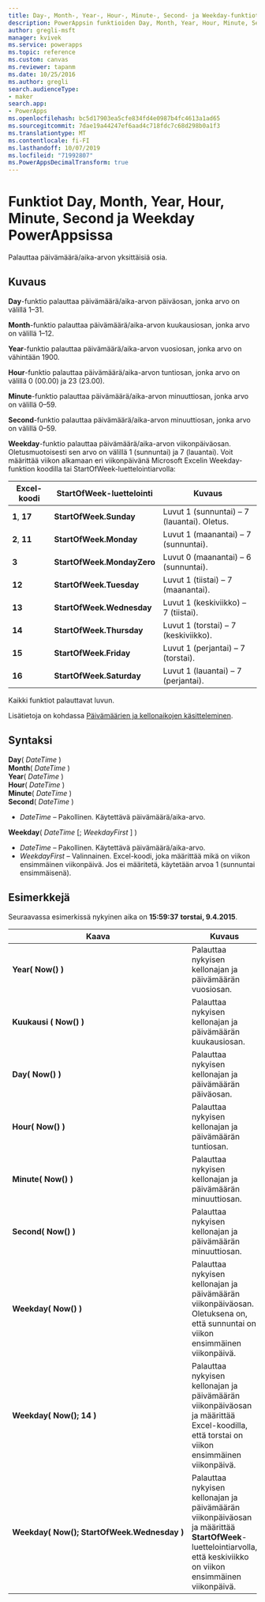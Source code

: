 ```yaml
---
title: Day-, Month-, Year-, Hour-, Minute-, Second- ja Weekday-funktiot | Microsoft Docs
description: PowerAppsin funktioiden Day, Month, Year, Hour, Minute, Second ja Weekday viitetiedot, mukaan lukien syntaksi ja esimerkit
author: gregli-msft
manager: kvivek
ms.service: powerapps
ms.topic: reference
ms.custom: canvas
ms.reviewer: tapanm
ms.date: 10/25/2016
ms.author: gregli
search.audienceType:
- maker
search.app:
- PowerApps
ms.openlocfilehash: bc5d17903ea5cfe834fd4e0987b4fc4613a1ad65
ms.sourcegitcommit: 7dae19a44247ef6aad4c718fdc7c68d298b0a1f3
ms.translationtype: MT
ms.contentlocale: fi-FI
ms.lasthandoff: 10/07/2019
ms.locfileid: "71992807"
ms.PowerAppsDecimalTransform: true
---
```

# <a name="day-month-year-hour-minute-second-and-weekday-functions-in-powerapps"></a>Funktiot Day, Month, Year, Hour, Minute, Second ja Weekday PowerAppsissa
Palauttaa päivämäärä/aika-arvon yksittäisiä osia.

## <a name="description"></a>Kuvaus
**Day**-funktio palauttaa päivämäärä/aika-arvon päiväosan, jonka arvo on välillä 1–31.

**Month**-funktio palauttaa päivämäärä/aika-arvon kuukausiosan, jonka arvo on välillä 1–12.

**Year**-funktio palauttaa päivämäärä/aika-arvon vuosiosan, jonka arvo on vähintään 1900.

**Hour**-funktio palauttaa päivämäärä/aika-arvon tuntiosan, jonka arvo on välillä 0 (00.00) ja 23 (23.00).

**Minute**-funktio palauttaa päivämäärä/aika-arvon minuuttiosan, jonka arvo on välillä 0–59.

**Second**-funktio palauttaa päivämäärä/aika-arvon minuuttiosan, jonka arvo on välillä 0–59.

**Weekday**-funktio palauttaa päivämäärä/aika-arvon viikonpäiväosan.  Oletusmuotoisesti sen arvo on välillä 1 (sunnuntai) ja 7 (lauantai).  Voit määrittää viikon alkamaan eri viikonpäivänä Microsoft Excelin Weekday-funktion koodilla tai StartOfWeek-luettelointiarvolla:

| Excel-koodi | StartOfWeek-luettelointi | Kuvaus |
| --- | --- | --- |
| **1**, **17** |**StartOfWeek.Sunday** |Luvut 1 (sunnuntai) – 7 (lauantai).  Oletus. |
| **2**, **11** |**StartOfWeek.Monday** |Luvut 1 (maanantai) – 7 (sunnuntai). |
| **3** |**StartOfWeek.MondayZero** |Luvut 0 (maanantai) – 6 (sunnuntai). |
| **12** |**StartOfWeek.Tuesday** |Luvut 1 (tiistai) – 7 (maanantai). |
| **13** |**StartOfWeek.Wednesday** |Luvut 1 (keskiviikko) – 7 (tiistai). |
| **14** |**StartOfWeek.Thursday** |Luvut 1 (torstai) – 7 (keskiviikko). |
| **15** |**StartOfWeek.Friday** |Luvut 1 (perjantai) – 7 (torstai). |
| **16** |**StartOfWeek.Saturday** |Luvut 1 (lauantai) – 7 (perjantai). |

Kaikki funktiot palauttavat luvun.

Lisätietoja on kohdassa [Päivämäärien ja kellonaikojen käsitteleminen](../show-text-dates-times.md).

## <a name="syntax"></a>Syntaksi
**Day**( *DateTime* )<br>**Month**( *DateTime* )<br>**Year**( *DateTime* )<br>**Hour**( *DateTime* )<br>**Minute**( *DateTime* )<br>**Second**( *DateTime* )

* *DateTime* – Pakollinen.  Käytettävä päivämäärä/aika-arvo.  

**Weekday**( *DateTime* [; *WeekdayFirst* ] )<br>

* *DateTime* – Pakollinen.  Käytettävä päivämäärä/aika-arvo. 
* *WeekdayFirst* – Valinnainen.  Excel-koodi, joka määrittää mikä on viikon ensimmäinen viikonpäivä.  Jos ei määritetä, käytetään arvoa 1 (sunnuntai ensimmäisenä).

## <a name="examples"></a>Esimerkkejä
Seuraavassa esimerkissä nykyinen aika on **15:59:37**  **torstai, 9.4.2015**.

| Kaava | Kuvaus | Tulos |
| --- | --- | --- |
| **Year(&nbsp;Now()&nbsp;)** |Palauttaa nykyisen kellonajan ja päivämäärän vuosiosan. |2015 |
| **Kuukausi (&nbsp;Now()&nbsp;)** |Palauttaa nykyisen kellonajan ja päivämäärän kuukausiosan. |4 |
| **Day(&nbsp;Now()&nbsp;)** |Palauttaa nykyisen kellonajan ja päivämäärän päiväosan. |9 |
| **Hour(&nbsp;Now()&nbsp;)** |Palauttaa nykyisen kellonajan ja päivämäärän tuntiosan. |15 |
| **Minute(&nbsp;Now()&nbsp;)** |Palauttaa nykyisen kellonajan ja päivämäärän minuuttiosan. |59 |
| **Second(&nbsp;Now()&nbsp;)** |Palauttaa nykyisen kellonajan ja päivämäärän minuuttiosan. |37 |
| **Weekday(&nbsp;Now()&nbsp;)** |Palauttaa nykyisen kellonajan ja päivämäärän viikonpäiväosan. Oletuksena on, että sunnuntai on viikon ensimmäinen viikonpäivä. |5 |
| **Weekday(&nbsp;Now();&nbsp;14&nbsp;)** |Palauttaa nykyisen kellonajan ja päivämäärän viikonpäiväosan ja määrittää Excel-koodilla, että torstai on viikon ensimmäinen viikonpäivä. |1 |
| **Weekday(&nbsp;Now();&nbsp;StartOfWeek.Wednesday&nbsp;)** |Palauttaa nykyisen kellonajan ja päivämäärän viikonpäiväosan ja määrittää **StartOfWeek**-luettelointiarvolla, että keskiviikko on viikon ensimmäinen viikonpäivä. |2 |

